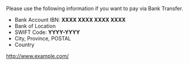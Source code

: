 Please use the following information if you want to pay via Bank Transfer.

* Bank Account IBN: **XXXX XXXX XXXX XXXX**
* Bank of Location
* SWIFT Code: **YYYY-YYYY**
* City, Province, POSTAL
* Country

http://www.example.com/
